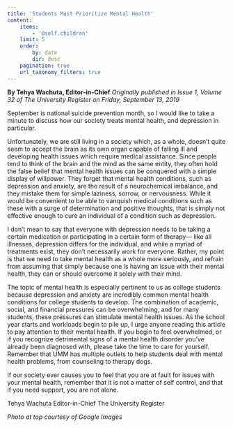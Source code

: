 ```yaml
---
title: 'Students Must Prioritize Mental Health'
content:
    items:
        - '@self.children'
    limit: 5
    order:
        by: date
        dir: desc
    pagination: true
    url_taxonomy_filters: true
---
```


**By Tehya Wachuta, Editor-in-Chief** _Originally published in Issue 1, Volume 32 of The University Register on Friday, September 13, 2019_

September is national suicide prevention month, so I would like to take a minute to discuss how our society treats mental health, and depression in particular. 

Unfortunately, we are still living in a society which, as a whole, doesn’t quite seem to accept the brain as its own organ capable of falling ill and developing health issues which require medical assistance. Since people tend to think of the brain and the mind as the same entity, they often hold the false belief that mental health issues can be conquered with a simple display of willpower. They forget that mental health conditions, such as depression and anxiety, are the result of a neurochemical imbalance, and they mistake them for simple laziness, sorrow, or nervousness. While it would be convenient to be able to vanquish medical
conditions such as these with a surge of determination and positive thoughts, that is simply not effective enough to cure an individual of a condition such as depression.

I don’t mean to say that everyone with depression needs to be taking a certain medication or participating in a certain form of therapy— like all illnesses, depression differs for the individual, and while a myriad of treatments exist, they don’t necessarily work for everyone. Rather, my point is that we need to take mental health as a whole more seriously, and refrain from assuming that simply because one is having an issue with their mental health, they can or should overcome it solely with their mind.

The topic of mental health is especially pertinent to us as college students because depression and anxiety are incredibly common mental health conditions for college students to develop. The combination of academic, social, and financial pressures can be overwhelming, and for many students, these pressures can stimulate mental health issues. As the school year starts and workloads begin to pile up, I urge anyone reading this article to pay attention to their mental health. If
you begin to feel overwhelmed, or if you recognize detrimental signs of a mental health disorder you’ve already been diagnosed with, please take the time to care for yourself. Remember that UMM has multiple outlets to help students deal with mental health problems, from counseling to therapy dogs.

If our society ever causes you to feel that you are at fault for issues with your mental health, remember that it is not a matter of self control, and that if you need support, you are not alone.

Tehya Wachuta
Editor-in-Chief
The University Register

_Photo at top courtesy of Google Images_
